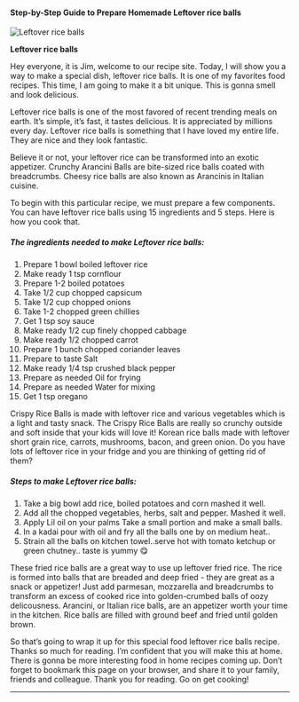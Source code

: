            

#### Step-by-Step Guide to Prepare Homemade Leftover rice balls

![Leftover rice balls](https://img-global.cpcdn.com/recipes/69e650743766b342/751x532cq70/leftover-rice-balls-recipe-main-photo.jpg)

**Leftover rice balls**

Hey everyone, it is Jim, welcome to our recipe site. Today, I will show you a way to make a special dish, leftover rice balls. It is one of my favorites food recipes. This time, I am going to make it a bit unique. This is gonna smell and look delicious.

Leftover rice balls is one of the most favored of recent trending meals on earth. It’s simple, it’s fast, it tastes delicious. It is appreciated by millions every day. Leftover rice balls is something that I have loved my entire life. They are nice and they look fantastic.

Believe it or not, your leftover rice can be transformed into an exotic appetizer. Crunchy Arancini Balls are bite-sized rice balls coated with breadcrumbs. Cheesy rice balls are also known as Arancinis in Italian cuisine.

To begin with this particular recipe, we must prepare a few components. You can have leftover rice balls using 15 ingredients and 5 steps. Here is how you cook that.

##### The ingredients needed to make Leftover rice balls:

1.  Prepare 1 bowl boiled leftover rice
2.  Make ready 1 tsp cornflour
3.  Prepare 1-2 boiled potatoes
4.  Take 1/2 cup chopped capsicum
5.  Take 1/2 cup chopped onions
6.  Take 1-2 chopped green chillies
7.  Get 1 tsp soy sauce
8.  Make ready 1/2 cup finely chopped cabbage
9.  Make ready 1/2 chopped carrot
10.  Prepare 1 bunch chopped coriander leaves
11.  Prepare to taste Salt
12.  Make ready 1/4 tsp crushed black pepper
13.  Prepare as needed Oil for frying
14.  Prepare as needed Water for mixing
15.  Get 1 tsp oregano

Crispy Rice Balls is made with leftover rice and various vegetables which is a light and tasty snack. The Crispy Rice Balls are really so crunchy outside and soft inside that your kids will love it! Korean rice balls made with leftover short grain rice, carrots, mushrooms, bacon, and green onion. Do you have lots of leftover rice in your fridge and you are thinking of getting rid of them?

##### Steps to make Leftover rice balls:

1.  Take a big bowl add rice, boiled potatoes and corn mashed it well.
2.  Add all the chopped vegetables, herbs, salt and pepper. Mashed it well.
3.  Apply Lil oil on your palms Take a small portion and make a small balls.
4.  In a kadai pour with oil and fry all the balls one by on medium heat..
5.  Strain all the balls on kitchen towel..serve hot with tomato ketchup or green chutney.. taste is yummy 😋

These fried rice balls are a great way to use up leftover fried rice. The rice is formed into balls that are breaded and deep fried - they are great as a snack or appetizer! Just add parmesan, mozzarella and breadcrumbs to transform an excess of cooked rice into golden-crumbed balls of oozy delicousness. Arancini, or Italian rice balls, are an appetizer worth your time in the kitchen. Rice balls are filled with ground beef and fried until golden brown.

So that’s going to wrap it up for this special food leftover rice balls recipe. Thanks so much for reading. I’m confident that you will make this at home. There is gonna be more interesting food in home recipes coming up. Don’t forget to bookmark this page on your browser, and share it to your family, friends and colleague. Thank you for reading. Go on get cooking!

* * *